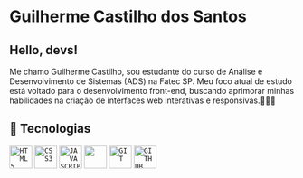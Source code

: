 <h1>Guilherme Castilho dos Santos</h1>

## Hello, devs!
<p> Me chamo Guilherme Castilho, sou estudante do curso de Análise e Desenvolvimento de Sistemas (ADS) na Fatec SP. Meu foco atual de estudo está voltado para o desenvolvimento front-end, buscando aprimorar minhas habilidades na criação de interfaces web interativas e responsivas.👨🏻‍💻</p>

## 🚀 Tecnologias

<code><img width="40px" src="https://cdn.jsdelivr.net/gh/devicons/devicon/icons/html5/html5-original-wordmark.svg" title = "HTML5"/></code>
<code><img width="40px" src="https://cdn.jsdelivr.net/gh/devicons/devicon/icons/css3/css3-original-wordmark.svg" title = "CSS3"/></code>
<code><img width="40px" src="https://cdn.jsdelivr.net/gh/devicons/devicon/icons/javascript/javascript-original.svg" title = "JAVASCRIPT"/></code>
<code><img width="40px" src="https://cdn.jsdelivr.net/gh/devicons/devicon@latest/icons/python/python-original.svg"/></code>
<code><img width="40px" src="https://cdn.jsdelivr.net/gh/devicons/devicon/icons/git/git-original.svg" title = "GIT"/></code>
<code><img width="40px" src="https://cdn.jsdelivr.net/gh/devicons/devicon/icons/github/github-original.svg" title = "GITHUB"/></code>

          
  

